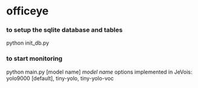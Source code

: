 # officeye

### to setup the sqlite database and tables
python init_db.py

### to start monitoring
python main.py [model name]
_model name_ options implemented in JeVois: yolo9000 [default], tiny-yolo, tiny-yolo-voc
